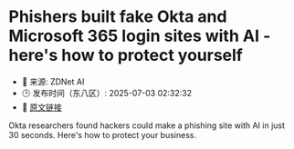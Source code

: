 # Phishers built fake Okta and Microsoft 365 login sites with AI - here's how to protect yourself
- 📅 来源: ZDNet AI
- 🕒 发布时间（东八区）: 2025-07-03 02:32:32
- 🔗 [原文链接](https://www.zdnet.com/article/phishers-built-fake-okta-and-microsoft-365-login-sites-with-ai-heres-how-to-protect-yourself/)

Okta researchers found hackers could make a phishing site with AI in just 30 seconds. Here's how to protect your business.